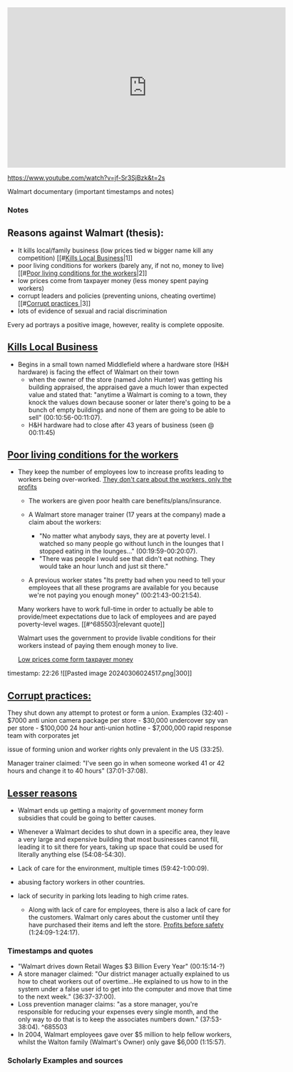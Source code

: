 
<iframe width="624" height="360" src="https://www.youtube.com/embed/jf-Sr3SjBzk" title="Walmart The High Cost Of Low Price" frameborder="0" allow="accelerometer; autoplay; clipboard-write; encrypted-media; gyroscope; picture-in-picture; web-share" allowfullscreen></iframe>

https://www.youtube.com/watch?v=jf-Sr3SjBzk&t=2s

Walmart documentary (important timestamps and notes)

### Notes


## Reasons against Walmart (thesis):
- It kills local/family business (low prices tied w bigger name kill any competition) [[#<u>Kills Local Business</u>|1]]
- poor living conditions for workers (barely any, if not no, money to live) [[#<u>Poor living conditions for the workers</u>|2]]
- low prices come from taxpayer money (less money spent paying workers)
- corrupt leaders and policies (preventing unions, cheating overtime) [[#<u>Corrupt practices </u>|3]]
- lots of evidence of sexual and racial discrimination




Every ad portrays a positive image, however, reality is complete opposite.

## <u>Kills Local Business</u>
-  Begins in a small town named Middlefield where a hardware store (H&H hardware) is facing the effect of Walmart on their town
	- when the owner of the store (named John Hunter) was getting his building appraised, the appraised gave a much lower than expected value and stated that: "anytime a Walmart is coming to a town, they knock the values down because sooner or later there's going to be a bunch of empty buildings and none of them are going to be able to sell" (00:10:56-00:11:07). 
	- H&H hardware had to close after 43 years of business (seen @ 00:11:45)

## <u>Poor living conditions for the workers</u>
- They keep the number of employees low to increase profits leading to workers being over-worked. <u>They don't care about the workers, only the profits</u>
	- The workers are given poor health care benefits/plans/insurance.
	- A Walmart store manager trainer (17 years at the company) made a claim about the workers: 
		- "No matter what anybody says, they are at poverty level. I watched so many people go without lunch in the lounges that I stopped eating in the lounges..." (00:19:59-00:20:07).
		- "There was people I would see that didn't eat nothing. They would take an hour lunch and just sit there." 
		  
	- A previous worker states "Its pretty bad when you need to tell your employees that all these programs are available for you because we're not paying you enough money" (00:21:43-00:21:54).
	
	Many workers have to work full-time in order to actually be able to provide/meet expectations due to lack of employees and are payed poverty-level wages. [[#^685503|relevant quote]]
	
	Walmart uses the government to provide livable conditions for their workers instead of paying them enough money to live.
	
	<u>Low prices come form taxpayer money</u>

timestamp: 22:26
![[Pasted image 20240306024517.png|300]] 

## <u>Corrupt practices:</u> 
They shut down any attempt to protest or form a union.
	Examples (32:40)
	- $7000 anti union camera package per store
	- $30,000 undercover spy van per store
	- $100,000 24 hour anti-union hotline
	- $7,000,000 rapid response team with corporates jet

issue of forming union and worker rights only prevalent in the US (33:25).

Manager trainer claimed: "I've seen go in when someone worked 41 or 42 hours and change it to 40 hours" (37:01-37:08).


## <u>Lesser reasons</u>
- Walmart ends up getting a majority of government money form subsidies that could be going to better causes.

- Whenever a Walmart decides to shut down in a specific area, they leave a very large and expensive building that most businesses cannot fill, leading it to sit there for years, taking up space that could be used for literally anything else (54:08-54:30).

- Lack of care for the environment, multiple times (59:42-1:00:09).

- abusing factory workers in other countries.

- lack of security in parking lots leading to high crime rates.
	- Along with lack of care for employees, there is also a lack of care for the customers. Walmart only cares about the customer until they have purchased their items and left the store. <u>Profits before safety</u> (1:24:09-1:24:17).

### Timestamps and quotes
- "Walmart drives down Retail Wages $3 Billion Every Year" (00:15:14-?)
- A store manager claimed: "Our district manager actually explained to us how to cheat workers out of overtime...He explained to us how to in the system under a false user id to get into the computer and move that time to the next week." (36:37-37:00).
- Loss prevention manager claims: "as a store manager, you're responsible for reducing your expenses every single month, and the only way to do that is to keep the associates numbers down." (37:53-38:04). ^685503
- In 2004, Walmart employees gave over $5 million to help fellow workers, whilst the Walton family (Walmart's Owner) only gave $6,000 (1:15:57).




### Scholarly Examples and sources





